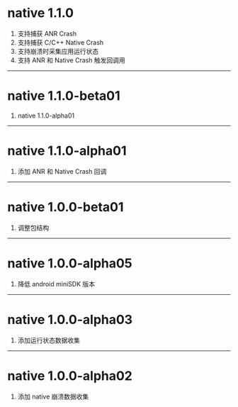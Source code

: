 # native 1.1.0
1. 支持捕获 ANR Crash
2. 支持捕获 C/C++ Native Crash
3. 支持崩溃时采集应用运行状态
4. 支持 ANR 和 Native Crash 触发回调用

----------------------
# native 1.1.0-beta01
1. native 1.1.0-alpha01

----------------------
# native 1.1.0-alpha01
1. 添加 ANR 和 Native Crash 回调

----------------------
# native 1.0.0-beta01
1. 调整包结构

----------------------
# native 1.0.0-alpha05
1. 降低 android miniSDK 版本

----------------------
# native 1.0.0-alpha03
1. 添加运行状态数据收集

----------------------
# native 1.0.0-alpha02
1. 添加 native 崩溃数据收集
